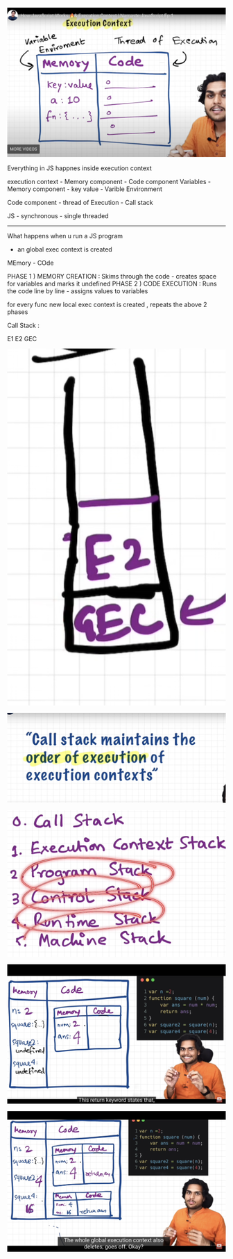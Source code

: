 ![alt text](image.png)


Everything in JS happnes inside execution context 

execution context - Memory component - Code component
Variables - Memory component   - key value - Varible Environment 

Code component - thread of Execution - Call stack 

JS - synchronous - single threaded 





----------------------------------------------------------------------------------------------------------------------------


What happens when u run a JS program 
- an global exec context is created 


MEmory - COde 

PHASE 1 ) MEMORY CREATION : Skims through the code -  creates space for variables and marks it undefined 
PHASE 2 ) CODE EXECUTION : Runs the code line by line - assigns values to variables

for every func new local exec context is created , repeats the above 2 phases





Call Stack : 


E1
E2
GEC 

![alt text](image-4.png)

![alt text](image-5.png)

![alt text](image-3.png)





![alt text](image-1.png)

![alt text](image-2.png)
